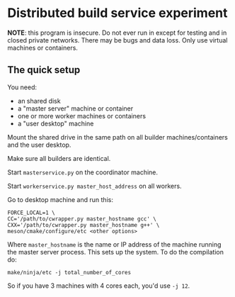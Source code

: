 # Distributed build service experiment

**NOTE**: this program is insecure. Do not ever run in except for
  testing and in closed private networks. There may be bugs and data
  loss. Only use virtual machines or containers.

## The quick setup

You need:

 - an shared disk
 - a "master server" machine or container
 - one or more worker machines or containers
 - a "user desktop" machine

Mount the shared drive in the same path on all builder
machines/containers and the user desktop.

Make sure all builders are identical.

Start `masterservice.py` on the coordinator machine.

Start `workerservice.py master_host_address` on all workers.

Go to desktop machine and run this:

    FORCE_LOCAL=1 \
    CC='/path/to/cwrapper.py master_hostname gcc' \
    CXX='/path/to/cwrapper.py master_hostname g++' \
    meson/cmake/configure/etc <other options>

Where `master_hostname` is the name or IP address of the machine
running the master server process. This sets up the system. To do the
compilation do:

    make/ninja/etc -j total_number_of_cores

So if you have 3 machines with 4 cores each, you'd use `-j 12`.

